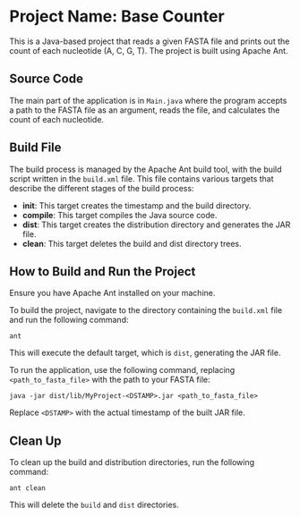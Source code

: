 # Project Name: Base Counter

This is a Java-based project that reads a given FASTA file and prints out the count of each nucleotide (A, C, G, T). The project is built using Apache Ant.

## Source Code

The main part of the application is in `Main.java` where the program accepts a path to the FASTA file as an argument, reads the file, and calculates the count of each nucleotide.

## Build File

The build process is managed by the Apache Ant build tool, with the build script written in the `build.xml` file. This file contains various targets that describe the different stages of the build process:

- **init**: This target creates the timestamp and the build directory.
- **compile**: This target compiles the Java source code.
- **dist**: This target creates the distribution directory and generates the JAR file.
- **clean**: This target deletes the build and dist directory trees.

## How to Build and Run the Project

Ensure you have Apache Ant installed on your machine.

To build the project, navigate to the directory containing the `build.xml` file and run the following command:

```
ant
```

This will execute the default target, which is `dist`, generating the JAR file.

To run the application, use the following command, replacing `<path_to_fasta_file>` with the path to your FASTA file:

```
java -jar dist/lib/MyProject-<DSTAMP>.jar <path_to_fasta_file>
```

Replace `<DSTAMP>` with the actual timestamp of the built JAR file.

## Clean Up

To clean up the build and distribution directories, run the following command:

```
ant clean
```

This will delete the `build` and `dist` directories.
